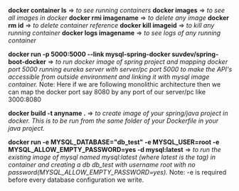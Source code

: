 **docker container ls** =>  _to see running containers_
**docker images** => _to see all images in docker_
**docker rmi imagename** => _to delete any image_
**docker rm id** => _to delete container reference_
**docker kill imageid** => _to kill any running container_
**docker logs imagename** => _to see logs of any running container_

**docker run -p 5000:5000 --link mysql-spring-docker suvdev/spring-boot-docker** => _to run docker image of spring project and mapping
docker port 5000 running eureka server with server/pc port 5000 to make the API's accessible from outside environment and linking it
with mysql image container._
Note: Here if we are following monolithic architecture then we can map the docker port say 8080 by any port of our server/pc like 3000:8080 

**docker build -t anyname .** => _to create image of your spring/java project in docker. This is to be run from the same folder of your
Dockerfile in your java project._

**docker run -e MYSQL_DATABASE="db_test" -e MYSQL_USER=root -e MYSQL_ALLOW_EMPTY_PASSWORD=yes -d mysql:latest** => _to run the existing image of
mysql named mysql:latest (where latest is the tag) in container and creating a db db_test with username root with no password(MYSQL_ALLOW_EMPTY_PASSWORD=yes)._
Note: -e is required before every database configuration we write.
